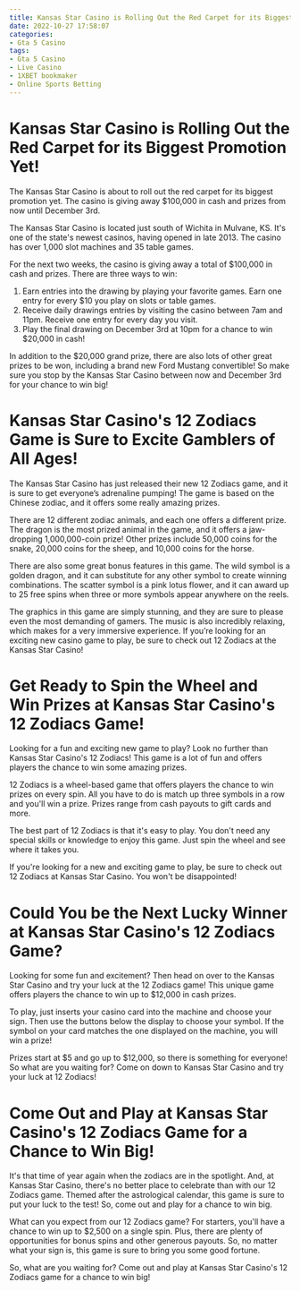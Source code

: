 ```yaml
---
title: Kansas Star Casino is Rolling Out the Red Carpet for its Biggest Promotion Yet!
date: 2022-10-27 17:58:07
categories:
- Gta 5 Casino
tags:
- Gta 5 Casino
- Live Casino
- 1XBET bookmaker
- Online Sports Betting
---
```



#  Kansas Star Casino is Rolling Out the Red Carpet for its Biggest Promotion Yet!

The Kansas Star Casino is about to roll out the red carpet for its biggest promotion yet. The casino is giving away $100,000 in cash and prizes from now until December 3rd.

The Kansas Star Casino is located just south of Wichita in Mulvane, KS. It's one of the state's newest casinos, having opened in late 2013. The casino has over 1,000 slot machines and 35 table games.

For the next two weeks, the casino is giving away a total of $100,000 in cash and prizes. There are three ways to win:

1) Earn entries into the drawing by playing your favorite games. Earn one entry for every $10 you play on slots or table games.
2) Receive daily drawings entries by visiting the casino between 7am and 11pm. Receive one entry for every day you visit.
3) Play the final drawing on December 3rd at 10pm for a chance to win $20,000 in cash!

In addition to the $20,000 grand prize, there are also lots of other great prizes to be won, including a brand new Ford Mustang convertible! So make sure you stop by the Kansas Star Casino between now and December 3rd for your chance to win big!

#  Kansas Star Casino's 12 Zodiacs Game is Sure to Excite Gamblers of All Ages!

The Kansas Star Casino has just released their new 12 Zodiacs game, and it is sure to get everyone’s adrenaline pumping! The game is based on the Chinese zodiac, and it offers some really amazing prizes.

There are 12 different zodiac animals, and each one offers a different prize. The dragon is the most prized animal in the game, and it offers a jaw-dropping 1,000,000-coin prize! Other prizes include 50,000 coins for the snake, 20,000 coins for the sheep, and 10,000 coins for the horse.

There are also some great bonus features in this game. The wild symbol is a golden dragon, and it can substitute for any other symbol to create winning combinations. The scatter symbol is a pink lotus flower, and it can award up to 25 free spins when three or more symbols appear anywhere on the reels.

The graphics in this game are simply stunning, and they are sure to please even the most demanding of gamers. The music is also incredibly relaxing, which makes for a very immersive experience. If you’re looking for an exciting new casino game to play, be sure to check out 12 Zodiacs at the Kansas Star Casino!

#  Get Ready to Spin the Wheel and Win Prizes at Kansas Star Casino's 12 Zodiacs Game!

Looking for a fun and exciting new game to play? Look no further than Kansas Star Casino's 12 Zodiacs! This game is a lot of fun and offers players the chance to win some amazing prizes.

12 Zodiacs is a wheel-based game that offers players the chance to win prizes on every spin. All you have to do is match up three symbols in a row and you'll win a prize. Prizes range from cash payouts to gift cards and more.

The best part of 12 Zodiacs is that it's easy to play. You don't need any special skills or knowledge to enjoy this game. Just spin the wheel and see where it takes you.

If you're looking for a new and exciting game to play, be sure to check out 12 Zodiacs at Kansas Star Casino. You won't be disappointed!

#  Could You be the Next Lucky Winner at Kansas Star Casino's 12 Zodiacs Game?

Looking for some fun and excitement? Then head on over to the Kansas Star Casino and try your luck at the 12 Zodiacs game! This unique game offers players the chance to win up to $12,000 in cash prizes.

To play, just inserts your casino card into the machine and choose your sign. Then use the buttons below the display to choose your symbol. If the symbol on your card matches the one displayed on the machine, you will win a prize!

Prizes start at $5 and go up to $12,000, so there is something for everyone! So what are you waiting for? Come on down to Kansas Star Casino and try your luck at 12 Zodiacs!

#  Come Out and Play at Kansas Star Casino's 12 Zodiacs Game for a Chance to Win Big!




It's that time of year again when the zodiacs are in the spotlight. And, at Kansas Star Casino, there's no better place to celebrate than with our 12 Zodiacs game. Themed after the astrological calendar, this game is sure to put your luck to the test! So, come out and play for a chance to win big.

What can you expect from our 12 Zodiacs game? For starters, you'll have a chance to win up to $2,500 on a single spin. Plus, there are plenty of opportunities for bonus spins and other generous payouts. So, no matter what your sign is, this game is sure to bring you some good fortune.

So, what are you waiting for? Come out and play at Kansas Star Casino's 12 Zodiacs game for a chance to win big!